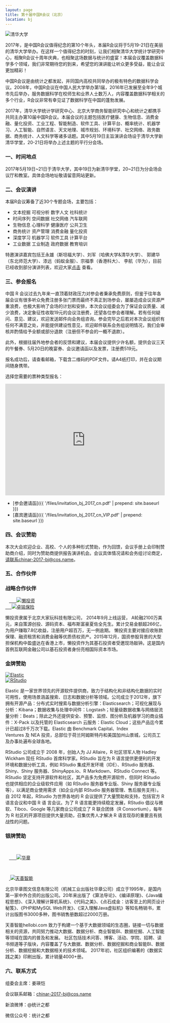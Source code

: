 ```yaml
---
layout: page
title: 第十届中国R会议（北京）
location: bj
---
```


<!-- picture -->
<div class="row">
  <div class="col-md-10 col-md-offset-1 text-center">
    <img src="{{ '/img/tsinghua.jpg' | prepend: site.baseurl }}" alt="清华大学" class="img-responsive" />
  </div>
</div>

2017年，是中国R会议值得纪念的第10个年头，本届R会议将于5月19-21日在美丽的清华大学举办。在这样一个值得纪念的时刻，让我们相聚清华大学统计学研究中心，相聚R会议十周年庆典，也相聚这场数据与统计的盛宴！本届会议覆盖数据科学多个领域，我们非常期待您的到来，希望您的演讲能让听众更多受益，能让会议更加精彩！

中国R会议是由统计之都发起，并同国内高校共同举办的极有特色的数据科学会议。2008年，中国R会议在中国人民大学举办第1届，2016年已发展至全年9个城市先后举办，服务数据科学在校师生和业界人士数万人，内容覆盖数据科学相关的多个行业，R会议非常有幸见证了数据科学在中国的蓬勃发展。

2017年，清华大学统计学研究中心、北京大学商务智能研究中心和统计之都携手共同主办第10届中国R会议。本届会议的主题包括医疗健康、生物信息、消费金融、量化投资、工业工程、智能制造、软件工具、计算平台、概率统计、机器学习、人工智能、自然语言、天文地理、城市规划、环境科学、社交网络、政务数据、商务统计、人文科学等诸多话题。其中5月19日主旨演讲会场设于清华大学新清华学堂，20-21日将举办上述主题的平行分会场。


### 一、时间地点

2017年5月19日~21日于清华大学，其中19日为新清华学堂，20~21日为分会场会议厅和教室。具体会场地址敬请留意网站更新。


### 二、会议演讲

本届R会议筹备了近30个专题会场，主要包括：

* 文本挖掘 可视分析 数字人文 社科统计
* 时间序列 空间数据 社交网络 汽车联网
* 生物信息 心理科学 健康医疗 公共卫生
* 商务统计 资产管理 消费金融 量化投资
* 深度学习 机器学习 软件工具 计算平台
* 工业数据 工业制造 政府数据 教育培训

特邀演讲嘉宾包括王永雄（斯坦福大学）、刘军（哈佛大学&清华大学）、 郭建华（东北师范大学）、漆远（蚂蚁金服）、宗福季（香港科大）、 李航（华为），目前已经收到部分演讲列表，欢迎大家[点击](http://china-r.org/bj2017/lectures.html) 查看。


### 三、参会报名


中国 R 会议过去九年来一直顶着财政压力对参会者秉承免费原则，但鉴于往年各届会议有很多听众免费注册多张门票而最终不真正到场参会，屡屡造成会议资源严重浪费，也极大影响了会场的计划和安排，本次会议组委会为了保证会议质量、减少浪费，决定象征性收取19元的会议注册费，还望各位参会者理解。若有任何疑问、意见、建议，欢迎发送邮件向会务组咨询。参会完毕之后若对本次会议组织有任何不满意之处，并能提供建设性意见，欢迎邮件联系会务组说明情况，我们会审核并酌情给予全额或部分退款（注册但不参会的一概不退款）。

此外，根据往届外地参会者的反馈和建议，本届会议提供少许名额，提供会议三天的午餐券、5月20日的晚宴券、会议邀请函以及发票，注册费519元。

报名成功后，请查看邮箱，下载含二维码的PDF文件。请A4纸打印，并在会议期间随身携带。

选择您需要的票种类型报名：

<div><iframe id='mgframe' height='353px' width='100%' src='https://eventdove.com/business/getInnerTicket.do?siteInfoId=125128&moduleId=44&viewFlag=1&tc=promoteticket&isShow=1' frameborder='0' scrolling='no'></iframe></div>

- [参会邀请函]({{ '/files/invitation_bj_2017_cn.pdf' | prepend: site.baseurl }})
- [嘉宾邀请函]({{ '/files/invitation_bj_2017_cn_VIP.pdf' | prepend: site.baseurl }})


### 四、会议赞助

本次大会欢迎企业、高校、个人的多种形式赞助，作为回馈，会议手册上会印制赞助商介绍，同时为赞助商提供报告演讲机会。会议具体情况请和会务组讨论商定，请联系chinar-2017-bj@cos.name。

### 五、合作伙伴

<h3 class ="text-center">战略合作伙伴</h3>

<div class="row">
  <div class="col-md-4 col-md-offset-2 aligncenter client">
    <a href="http://lantouzi.com/" title="懒投资" target="_blank">
      <img src="{{ '/img/logo-lantouzi.png' | prepend: site.qiniubaseurl }}" alt="懒投资" class="img-responsive center-block" />
    </a>
  </div>

  <div class="col-md-4 aligncenter client">
    <a href="https://charminginsurance.cn/" title="卓铭保险" target="_blank">
      <img src="{{ '/img/logo-lantouzi.png' | prepend: site.qiniubaseurl }}" alt="卓铭保险" class="img-responsive center-block" />
    </a>
  </div>
</div>

懒投资隶属于北京大家玩科技有限公司， 2014年9月上线运营， A轮融2100万美元，来自策源创投、源码资本、福布斯富豪夏佐全先生。累计交易金额超266亿，为用户赚取7.8亿收益，注册用户超百万，无一例逾期。 懒投资主要对接应收账款保理、融资租赁和消费金融等优质债权资产。2015年12月，国资参股背景的大型担保机构中盈盛达在香港上市，懒投资作为其基石投资者受邀现场敲钟。这是国内首例互联网金融公司以基石投资者身份亮相国际资本市场。


<h3 class="text-center">金牌赞助</h3>

<div class="row">
  <div class="col-md-4 aligncenter client">
    <a href="http://elastic.co" title="Elastic" target="_blank">
      <img src="{{ '/img/elastic.jpg' | prepend: site.baseurl }}" alt="Elastic" class="img-responsive center-block" />
    </a>
  </div>

  <div class="col-md-4 aligncenter client">
    <a href="http://www.rstudio.com/" title="Rsudio" target="_blank">
      <img src="{{ '/img/logo-rstudio.png' | prepend: site.baseurl }}" alt="RStudio" class="img-responsive center-block" />
    </a>
  </div>
</div>

Elastic 是一家世界领先的开源软件提供商，致力于结构化和非结构化数据的实时可用性，使用场景涵盖搜索、日志和数据分析等领域。公司成立于2012年，旗下拥有开源产品：分布式实时搜索与数据分析引擎：Elasticsearch；可视化展现与分析：Kibana；数据收集与处理中间件：Logstash；轻量级数据收集与网络层流量分析：Beats；除此之外还提供安全、预警、监控、图分析及机器学习的商业插件：X-Pack 以及托管的 Elasticsearch 云服务：Elastic Cloud；这些产品迄今累计已超过8千万次下载。Elastic 由 Benchmark Capital、Index Ventures 及 NEA 投资，总部位于荷兰阿姆斯特丹和美国加州山景城，公司员工及办事处遍布全球各地。

RStudio 公司成立于 2008 年，创始人为 JJ Allaire，R 社区领军人物 Hadley Wickham 现任 RStudio 首席科学家。RStudio 旨在为 R 语言提供更便利的开发环境和数据分析工具，例如 RStudio 集成开发环境（IDE）、RStudio 服务器、Shiny、Shiny 服务器、ShinyApps.io、R Markdown、RStudio Connect 等。RStudio 坚定支持开源软件和社区，其产品多为免费开源软件，但同时 RStudio 也提供相应的企业级软件应用（如 RStudio 服务器专业版、Shiny 服务器专业版等），以满足商业使用需求（如企业内部 RStudio 服务器管理、售后服务支持）。自 2012 年起，RStudio 为世界各地的 R 会议提供了大量赞助和支持，包括官方 R 语言会议和中国 R 语 言会议。为了 R 语言能更持续稳定发展，RStudio 倡议与微软、Tibco、Google 等几家商业公司成立了 R 联合团体（R Consortium），每年为 R 社区的开源项目提供大量资助，召集优秀人才解决 R 语言现存的重要且有挑战性的问题。

<h3 class="text-center">银牌赞助</h3>

<div class="row">

  <div class="col-md-4 col-md-offset-3 aligncenter client">
    <a href="http://www.hzbook.com/ps/" title="华章" target="_blank">
      <img src="{{ '/img/logo-hz.jpg' | prepend: site.baseurl }}" alt="华章" class="img-responsive center-block" />
    </a>
  </div>

  <div class="col-md-4 aligncenter client">
    <a href="https://www.hellobi.com/" title="天善智能" target="_blank">
      <img src="{{ '/img/tszn_logo.jpg' | prepend: site.baseurl }}" alt="天善智能" class="img-responsive center-block" />
    </a>
  </div>
</div>


北京华章图文信息有限公司（机械工业出版社华章公司）成立于1995年，是国内第一家中外合资的出版公司。20年来出版了《算法导论》、《编译原理》、《Java编程思想》、《深入理解计算机系统》、《代码之美》、《点石成金：访客至上的网页设计秘笈》、《PHP和MySQL Web开发》、《深入理解Java虚拟机》等知名畅销书，累计出版图书3000多种，图书销售册数超过2000万册。

天善智能hellobi.com 致力于构建一个基于大数据领域的生态圈，链接一切与数据相关的资源，共同努力推动大数据、数据分析、商业智能BI、数据挖掘、人工智能等领域在国内的普及和发展。
社区包括技术问答、博客、活动、学院、招聘、读书频道等子版块，内容覆盖了与大数据、数据分析、数据挖掘和商业智能BI、数据分析、数据挖掘和大数据相关的技术领域。
2017年初，社区组织编著的《数据实践之美》印刷出版，累计销量4000+册。


### 六、联系方式

组委会主席：姜瑛恺

会议联系邮箱：chinar-2017-bj@cos.name

新浪微博：@统计之都

微信公众号：统计之都
